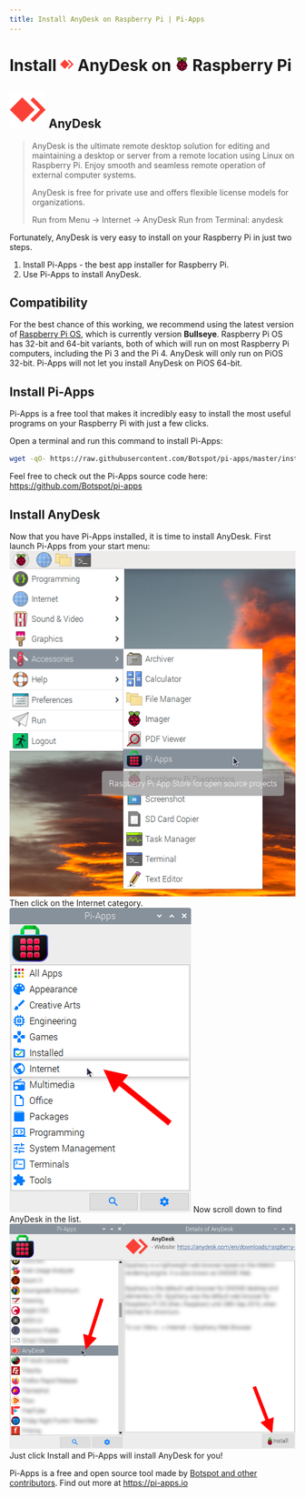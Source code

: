 ```yaml
---
title: Install AnyDesk on Raspberry Pi | Pi-Apps
---
```

<div class="simple-install-content content">

# Install <img src="/img/app-icons/AnyDesk/icon-64.png" height=24> AnyDesk on <img src=/img/other-icons/raspberrypi-icon.svg height=24> Raspberry Pi

## <img src="/img/app-icons/AnyDesk/icon-64.png"> AnyDesk
> AnyDesk is the ultimate remote desktop solution for editing and maintaining a desktop or server from a remote location using Linux on Raspberry Pi.
> Enjoy smooth and seamless remote operation of external computer systems.
> 
> AnyDesk is free for private use and offers flexible license models for organizations.
> 
> Run from Menu -> Internet -> AnyDesk
> Run from Terminal: anydesk

Fortunately, AnyDesk is very easy to install on your Raspberry Pi in just two steps.
1. Install Pi-Apps - the best app installer for Raspberry Pi.
2. Use Pi-Apps to install AnyDesk.
</div>
<div class="simple-install-content content">

## Compatibility
For the best chance of this working, we recommend using the latest version of [Raspberry Pi OS](https://www.raspberrypi.com/software/), which is currently version **Bullseye**.
Raspberry Pi OS has 32-bit and 64-bit variants, both of which will run on most Raspberry Pi computers, including the Pi 3 and the Pi 4.
AnyDesk will only run on PiOS 32-bit. Pi-Apps will not let you install AnyDesk on PiOS 64-bit.
</div>
<div class="simple-install-content content">

## Install Pi-Apps

Pi-Apps is a free tool that makes it incredibly easy to install the most useful programs on your Raspberry Pi with just a few clicks.

Open a terminal and run this command to install Pi-Apps:
```bash
wget -qO- https://raw.githubusercontent.com/Botspot/pi-apps/master/install | bash
```
Feel free to check out the Pi-Apps source code here: https://github.com/Botspot/pi-apps
</div>
<div class="simple-install-content content">

## Install AnyDesk

Now that you have Pi-Apps installed, it is time to install AnyDesk.
First launch Pi-Apps from your start menu:
<img src="/img/start-menu.png">
Then click on the Internet category.
<img src="/img/category-selections/Internet.png">
Now scroll down to find AnyDesk in the list.
<img src="/img/app-icons/AnyDesk/app-selection.png">
Just click Install and Pi-Apps will install AnyDesk for you!
</div>
<div class="simple-install-content content">

Pi-Apps is a free and open source tool made by [Botspot and other contributors](/about/#contributors). Find out more at https://pi-apps.io
</div>
